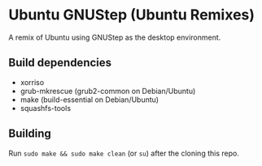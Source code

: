 # Ubuntu GNUStep (Ubuntu Remixes)

A remix of Ubuntu using GNUStep as the desktop environment.

## Build dependencies

* xorriso
* grub-mkrescue (grub2-common on Debian/Ubuntu)
* make (build-essential on Debian/Ubuntu)
* squashfs-tools

## Building

Run `sudo make && sudo make clean` (or `su`) after the cloning this repo.
